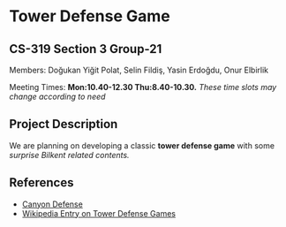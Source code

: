 # Tower Defense Game
## CS-319 Section 3 Group-21

Members:  Doğukan Yiğit Polat, Selin Fildiş, Yasin Erdoğdu, Onur Elbirlik

Meeting Times: **Mon:10.40-12.30 Thu:8.40-10.30.** *These time slots may change according to need*

## Project Description
We are planning on developing a classic **tower defense game** with some *surprise Bilkent related contents.*


## References
- [Canyon Defense](http://miniclip.com/games/canyon-defense/tr/#t-c-f-C)
- [Wikipedia Entry on Tower Defense Games](https://en.wikipedia.org/wiki/Tower_defense)
